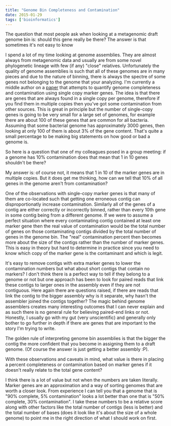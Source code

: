 ```yaml
---
title: "Genome Bin Completeness and Contamination"
date: 2015-01-29
tags: ['bioinformatics']
---
```

The question that most people ask when looking at a metagenomic draft genome bin
is: should this gene really be there? The answer is that sometimes it's not easy to know

<!--more-->

I spend a lot of my time looking at genome assemblies. They are almost always
from metagenomic data and usually are from some novel phylogenetic lineage
with few (if any) "close" relatives. Unfortunately the quality of genome
assemblies is such that all of these genomes are in many pieces and due to the
nature of binning, there is always the spectre of some genes not belonging to
the genome that your analyzing. I'm currently a middle author on a
[paper](https://peerj.com/preprints/554/) that attempts to quantify genome
completeness and contamination using single copy marker genes. The idea is that
there are genes that are always found in a single copy per genome, therefore
if you find them in multiple copies then you've got some contamination from
other sources. This is great in principle but the number of single-copy genes
is going to be very small for a large set of genomes, for example there are
about 100 of these genes that are common for all bacteria. Assuming that some
bacterial genome has approximately 3000 genes, then looking at only 100 of them
is about 3% of the gene content. That's quite a small percentage to be making
big statements on how good or bad a genome is.

So here is a question that one of my colleagues posed in a group meeting: if a genome has 10%
contamination does that mean that 1 in 10 genes shouldn't be there?

My answer is: of course not, it means that 1 in 10 of the marker genes are in
multiple copies. But it does get me thinking, how can we tell that 10% of all
genes in the genome aren't from contamination?

One of the observations with
single-copy marker genes is that many of them are
co-located such that getting one erroneous contig can disproportionatly increase
contamination. Similarly all of the genes of a contig are either correctly or
incorrectly binned, rather than every 10th gene in some contig being from a
different genome. If we were to assume a perfect situation where every contaminating
contig contained at least one marker gene then the real value of contamination would be
the total number of genes on those contaminating contigs divided by the total number
of genes in the genome bin. The "real" contamination percent then becomes more
about the size of the contigs rather than the number of marker genes. This is
easy in theory but hard to determine in practice since you need to know which
copy of the marker gene is the contaminant and which is legit.

It's easy to remove
contigs with extra marker genes to lower the contamination numbers but what about
short contigs that contain no markers? I don't think there is a perfect way
to tell if they belong to a genome or not but one approach has been to look for
paired reads that link these contigs to larger ones in the assembly even if they
are not contiguous. Here again there are questions raised, if there are reads that
link the contig to the bigger assembly why is it separate, why hasn't the assembler
joined the contigs together? The magic behind genome assemblers creates many
interesting outcomes that I can never explain and as such there is no general rule
for believing paired-end links or not. Honestly, I usually go with my gut
(very unscientific) and generally only bother to go further in depth if there are
genes that are important to the story I'm trying to write.

The golden rule of interpreting genome bin assemblies is that
the bigger the contig the more confident that you become in assigning
them to a draft genome.
(Of course the answer is just getting a better assembly :P).

With these observations and caveats in mind, what value is there in placing a
percent completeness or contamination based on marker genes if it doesn't really
relate to the total gene content?

I think there is a lot of value but not when the numbers are taken literally.
Marker genes are an approximation and
a way of sorting genomes that are worth a closer look. From experience I can
tell you that a genome that is
"90% complete, 5% contamination" looks a lot better than one that is
"50% complete, 30% contamination". I take these numbers to be a relative score
along with other factors like the total number of contigs (less is better) and the
total number of bases (does it look like it's about the size of a whole genome)
to point me in the right direction of what I should work on first.
